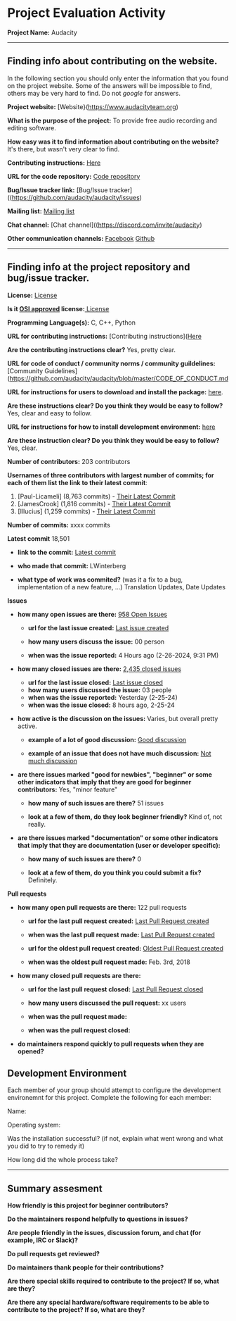 # Project Evaluation Activity



__Project Name:__  Audacity


---

## Finding info about contributing on the website.

In the following section you should only enter the information that you
found on the project website. Some of the answers will be impossible to find, others
may be very hard to find. Do not _google_ for answers.

__Project website:__ [Website}(https://www.audacityteam.org)


__What is the purpose of the project:__ To provide free audio recording and editing software.


__How easy was it to find information about contributing on the website?__ It's there, but wasn't very clear to find.


__Contributing instructions:__ [Here](https://github.com/audacity/audacity/blob/master/CONTRIBUTING.md) 

__URL for the code repository:__ [Code repository]([https://github.com/audacity](https://github.com/audacity/audacity))

__Bug/Issue tracker link:__ [Bug/Issue tracker]((https://github.com/audacity/audacity/issues)

__Mailing list:__ [Mailing list](https://support.audacityteam.org/community/contributing/translating)

__Chat channel:__ [Chat channel]((https://discord.com/invite/audacity)

__Other communication channels:__ 
[Facebook](https://www.facebook.com/Audacity/)
[Github](https://github.com/audacity)

---

## Finding info at the project repository and bug/issue tracker.

__License:__ [License](https://github.com/audacity/audacity/blob/master/LICENSE.txt)

__Is it [OSI approved](https://opensource.org/licenses/alphabetical) license:__[ License](https://opensource.org/license/agpl-v3)

__Programming Language(s):__ C, C++, Python

__URL for contributing instructions:__ [Contributing instructions]([Here](https://audacity.gitbook.io/dev/getting-started/introduction)

__Are the contributing instructions clear?__ Yes, pretty clear.


__URL for code of conduct / community norms / community guildelines:__ [Community Guidelines](https://github.com/audacity/audacity/blob/master/CODE_OF_CONDUCT.md

__URL for instructions for users to download and install the package:__  [here](https://github.com/audacity/audacity/blob/master/BUILDING.md). 


__Are these instructions clear? Do you think they would be easy to follow?__ Yes, clear and easy to follow.


__URL for instructions for how to install development environment:__ [here](https://github.com/audacity/audacity/blob/master/BUILDING.md)


__Are these instruction clear? Do you think they would be easy to follow?__ Yes, clear.


__Number of contributors:__ 203 contributors


__Usernames of three contributors with largest number of commits; for
each of them list the link to their latest commit__:

1. [Paul-Licameli] (8,763 commits) - [Their Latest Commit](https://github.com/audacity/audacity/pull/5950)
1. [JamesCrook] (1,816 commits) - [Their Latest Commit](https://github.com/audacity/audacity/commit/ad0342979c4bbd4053f6f05eeb4014d22c512e1a)
1. [Illucius] (1,259 commits) - [Their Latest Commit](https://github.com/audacity/audacity/commit/ad0342979c4bbd4053f6f05eeb4014d22c512e1a)


__Number of commits:__ xxxx commits

__Latest commit__ 18,501

- __link to the commit:__ [Latest commit]( https://github.com/audacity/audacity/commit/50ebc5ccf35e131d9ab527d38b1622df616c33be)

- __who made that commit:__ LWinterberg

- __what type of work was commited?__ (was it a fix to a bug, implementation of a new feature, ...) Translation Updates, Date Updates


__Issues__

- __how many open issues are there:__ [958 Open Issues](https://github.com/audacity/audacity/issues/6040)

    - __url for the last issue created:__ [Last issue created](https://github.com/audacity/audacity/issues/6040)

    - __how many users discuss the issue:__ 00 person
    
    - __when was the issue reported:__ 4 Hours ago (2-26-2024, 9:31 PM)
    

- __how many closed issues are there:__ [2,435 closed issues](https://github.com/audacity/audacity/issues?q=is%3Aissue+is%3Aclosed)
    - __url for the last issue closed:__ [Last issue closed]( https://github.com/audacity/audacity/issues/6037)
    - __how many users discussed the issue:__ 03 people
    - __when was the issue reported:__ Yesterday (2-25-24)
    - __when was the issue closed:__ 8 hours ago, 2-25-24

- __how active is the discussion on the issues:__ Varies, but overall pretty active.

    - __example of a lot of good discussion:__ [Good discussion]( https://github.com/audacity/audacity/issues/6011)
    
    - __example of an issue that does not have much discussion:__ [Not much discussion]( https://github.com/audacity/audacity/issues/6007)



- __are there issues marked "good for newbies", "beginner" or some other indicators that imply that they are good for beginner contributors:__ Yes, "minor feature"

    - __how many of such issues are there?__ 51 issues
    
    - __look at a few of them, do they look beginner friendly?__ Kind of, not really.



- __are there issues marked "documentation" or some other indicators that imply that they are documentation (user or developer specific):__ 

    - __how many of such issues are there?__ 0
    
    - __look at a few of them, do you think you could submit a fix?__ Definitely.



__Pull requests__

- __how many open pull requests are there:__ 122 pull requests

    - __url for the last pull request created:__ [Last Pull Request created](https://github.com/audacity/audacity/pull/6023)
    
    - __when was the last pull request made:__ [Last Pull Request created](https://github.com/audacity/audacity/pull/6038)

    - __url for the oldest pull request created:__ [Oldest Pull Request created](https://github.com/audacity/audacity/pull/252)
    
    - __when was the oldest pull request made:__ Feb. 3rd, 2018

- __how many closed pull requests are there:__ 

    - __url for the last pull request closed:__ [Last Pull Request closed]()
    
    - __how many users discussed the pull request:__ xx users
    
    - __when was the pull request made:__  
    
    - __when was the pull request closed:__ 
    

- __do maintainers respond quickly to pull requests when they are opened?__ 


## Development Environment 

Each member of your group should attempt to configure the development environemnt 
for this project. Complete the following for each member:

Name: 

Operating system: 

Was the installation successful? (if not, explain what went wrong and 
what you did to try to remedy it)

How long did the whole process take? 


---


## Summary assesment
__How friendly is this project for beginner contributors?__




__Do the maintainers respond helpfully to questions in issues?__



__Are people friendly in the issues, discussion forum, and chat (for example, IRC or Slack)?__




__Do pull requests get reviewed?__



__Do maintainers thank people for their contributions?__



__Are there special skills required to contribute to the project? If so, what are they?__



__Are there any special hardware/software requirements to be able to contribute to the project? If so, what are they?__

